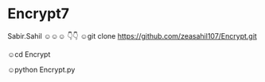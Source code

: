# Encrypt7
Sabir.Sahil
☺☺☺
👇👇
☺git clone https://github.com/zeasahil107/Encrypt.git      

☺cd Encrypt     

☺python Encrypt.py




